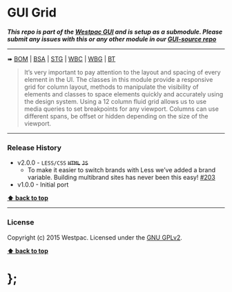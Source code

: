 GUI Grid
========

***This repo is part of the [Westpac GUI](http://gel.westpacgroup.com.au/GUI/) and is setup as a submodule. Please submit any issues with this or any other
module in our [GUI-source repo](https://github.com/WestpacCXTeam/GUI-source/issues)***

----------------------------------------------------------------------------------------------------------------------------------------------------------------

➠
[BOM](http://westpaccxteam.github.io/GUI_grid/tests/BOM/) |
[BSA](http://westpaccxteam.github.io/GUI_grid/tests/BSA/) |
[STG](http://westpaccxteam.github.io/GUI_grid/tests/STG/) |
[WBC](http://westpaccxteam.github.io/GUI_grid/tests/WBC/) |
[WBG](http://westpaccxteam.github.io/GUI_grid/tests/WBG/) |
[BT](http://westpaccxteam.github.io/GUI_grid/tests/BT/)

> It’s very important to pay attention to the layout and spacing of every element in the UI. The classes in this module provide a responsive grid for column
> layout, methods to manipulate the visibility of elements and classes to space elements quickly and accurately using the design system. Using a 12 column
> fluid grid allows us to use media queries to set breakpoints for any viewport. Columns can use different spans, be offset or hidden depending on the size
> of the viewport.

----------------------------------------------------------------------------------------------------------------------------------------------------------------


### Release History

* v2.0.0 - `LESS/CSS` ~~`HTML`~~ ~~`JS`~~
	* To make it easier to switch brands with Less we’ve added a brand variable. Building multibrand sites has never been this easy!
		[#203](https://github.com/WestpacCXTeam/GUI-source/issues/203)
* v1.0.0 - Initial port

**[⬆ back to top](#content)**


----------------------------------------------------------------------------------------------------------------------------------------------------------------


### License

Copyright (c) 2015 Westpac. Licensed under the [GNU GPLv2](https://raw.githubusercontent.com/WestpacCXTeam/GUI_grid/master/LICENSE).

**[⬆ back to top](#content)**

# };